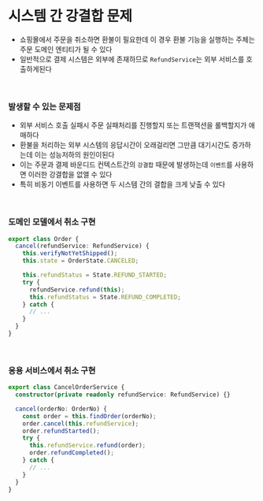 # 시스템 간 강결합 문제

- 쇼핑몰에서 주문을 취소하면 환불이 필요한데 이 경우 환불 기능을 실행하는 주체는 주문 도메인 엔티티가 될 수 있다
- 일반적으로 결제 시스템은 외부에 존재하므로 `RefundService`는 외부 서비스를 호출하게된다

<br>

### 발생할 수 있는 문제점

- 외부 서비스 호출 실패시 주문 실패처리를 진행할지 또는 트랜잭션을 롤백할지가 애매하다
- 환불을 처리하는 외부 시스템의 응답시간이 오래걸리면 그만큼 대기시간도 증가하는데 이는 성능저하의 원인이된다
- 이는 주문과 결제 바운디드 컨텍스트간의 `강결합` 때문에 발생하는데 `이벤트`를 사용하면 이러한 강결합을 없앨 수 있다
- 특히 비동기 이벤트를 사용하면 두 시스템 간의 결합을 크게 낮출 수 있다

<br>

### 도메인 모델에서 취소 구현

```ts
export class Order {
  cancel(refundService: RefundService) {
    this.verifyNotYetShipped();
    this.state = OrderState.CANCELED;

    this.refundStatus = State.REFUND_STARTED;
    try {
      refundService.refund(this);
      this.refundStatus = State.REFUND_COMPLETED;
    } catch {
      // ...
    }
  }
}
```

<br>

### 응용 서비스에서 취소 구현

```ts
export class CancelOrderService {
  constructor(private readonly refundService: RefundService) {}

  cancel(orderNo: OrderNo) {
    const order = this.findOrder(orderNo);
    order.cancel(this.refundService);
    order.refundStarted();
    try {
      this.refundService.refund(order);
      order.refundCompleted();
    } catch {
      // ...
    }
  }
}
```
